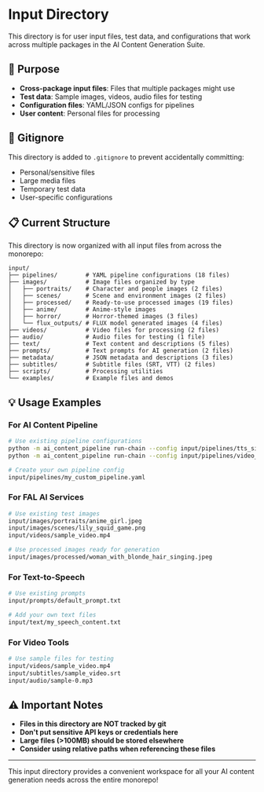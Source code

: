 # Input Directory

This directory is for user input files, test data, and configurations that work across multiple packages in the AI Content Generation Suite.

## 📁 Purpose

- **Cross-package input files**: Files that multiple packages might use
- **Test data**: Sample images, videos, audio files for testing
- **Configuration files**: YAML/JSON configs for pipelines
- **User content**: Personal files for processing

## 🚫 Gitignore

This directory is added to `.gitignore` to prevent accidentally committing:
- Personal/sensitive files
- Large media files
- Temporary test data
- User-specific configurations

## 📋 Current Structure

This directory is now organized with all input files from across the monorepo:

```
input/
├── pipelines/        # YAML pipeline configurations (18 files)
├── images/           # Image files organized by type
│   ├── portraits/    # Character and people images (2 files)
│   ├── scenes/       # Scene and environment images (2 files)
│   ├── processed/    # Ready-to-use processed images (19 files)
│   ├── anime/        # Anime-style images
│   ├── horror/       # Horror-themed images (3 files)
│   └── flux_outputs/ # FLUX model generated images (4 files)
├── videos/           # Video files for processing (2 files)
├── audio/            # Audio files for testing (1 file)
├── text/             # Text content and descriptions (5 files)
├── prompts/          # Text prompts for AI generation (2 files)
├── metadata/         # JSON metadata and descriptions (3 files)
├── subtitles/        # Subtitle files (SRT, VTT) (2 files)
├── scripts/          # Processing utilities
└── examples/         # Example files and demos
```

## 💡 Usage Examples

### For AI Content Pipeline
```bash
# Use existing pipeline configurations
python -m ai_content_pipeline run-chain --config input/pipelines/tts_simple_test.yaml
python -m ai_content_pipeline run-chain --config input/pipelines/video_budget_hailuo.yaml

# Create your own pipeline config
input/pipelines/my_custom_pipeline.yaml
```

### For FAL AI Services
```bash
# Use existing test images
input/images/portraits/anime_girl.jpeg
input/images/scenes/lily_squid_game.png
input/videos/sample_video.mp4

# Use processed images ready for generation
input/images/processed/woman_with_blonde_hair_singing.jpeg
```

### For Text-to-Speech
```bash
# Use existing prompts
input/prompts/default_prompt.txt

# Add your own text files
input/text/my_speech_content.txt
```

### For Video Tools
```bash
# Use sample files for testing
input/videos/sample_video.mp4
input/subtitles/sample_video.srt
input/audio/sample-0.mp3
```

## ⚠️ Important Notes

- **Files in this directory are NOT tracked by git**
- **Don't put sensitive API keys or credentials here**
- **Large files (>100MB) should be stored elsewhere**
- **Consider using relative paths when referencing these files**

---

This input directory provides a convenient workspace for all your AI content generation needs across the entire monorepo!